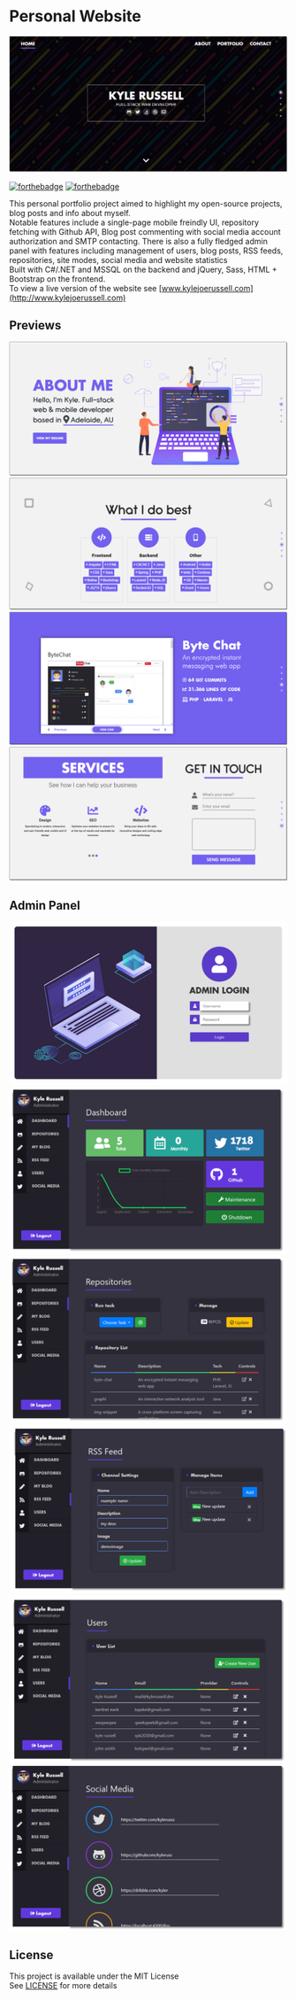 # Personal Website

<img src="preview/HomePreview.PNG" />

[![forthebadge](https://forthebadge.com/images/badges/made-with-c-sharp.svg)](https://forthebadge.com)
[![forthebadge](https://forthebadge.com/images/badges/made-with-javascript.svg)](https://forthebadge.com)

This personal portfolio project aimed to highlight my open-source projects, blog posts and info about myself.  
Notable features include a single-page mobile freindly UI, repository fetching with Github API, Blog post commenting with social media account authorization and SMTP contacting. There is also a fully fledged admin panel with features including management of users, blog posts, RSS feeds, repositories, site modes, social media and website statistics  
Built with C#/.NET and MSSQL on the backend and jQuery, Sass, HTML + Bootstrap on the frontend.  
To view a live version of the website see [www.kylejoerussell.com](http://www.kylejoerussell.com)

## Previews

<img src="preview/AboutPreview.png" />

<img src="preview/SkillsPreivew.PNG" />

<img src="preview/PortfolioPreview.PNG" />

<img src="preview/ContactPreview.PNG" />

## Admin Panel

<img src="preview/AdminLoginPreview.png" />

<img src="preview/AdminDashboardPreview.png" />

<img src="preview/AdminRepositoriesPreview.png" />

<img src="preview/AdminRssPreview.PNG" />

<img src="preview/AdminUserPreview.PNG" />

<img src="preview/AdminSocialMediaPreview.PNG" />


## License
This project is available under the MIT License  
See [LICENSE](LICENSE) for more details
